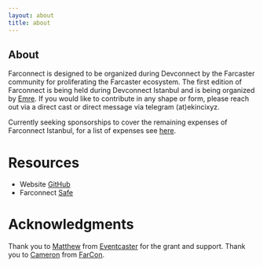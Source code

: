 ```yaml
---
layout: about
title: about
---
```


## About

Farconnect is designed to be organized during Devconnect by the Farcaster community for proliferating the Farcaster ecosystem. The first edition of Farconnect is being held during Devconnect Istanbul and is being organized by [Emre](https://warpcast.com/ekinci.eth). If you would like to contribute in any shape or form, please reach out via a direct cast or direct message via telegram (at)ekincixyz.

Currently seeking sponsorships to cover the remaining expenses of Farconnect Istanbul, for a list of expenses see <a href="https://github.com/farconnect/farconnect.github.io/blob/master/expenses/istanbul.md" target="_blank">here</a>.

# Resources
- Website [GitHub](https://github.com/farconnect/farconnect.github.io)  
- Farconnect [Safe](https://etherscan.io/address/0x506bD2a7993fc6e6a5C68e0A4B6AdFfA4539d003)  

# Acknowledgments
Thank you to [Matthew](https://warpcast.com/matthew) from [Eventcaster](https://eventcaster.xyz/) for the grant and support. Thank you to [Cameron](https://warpcast.com/cameron) from [FarCon](https://farcon.xyz/).
